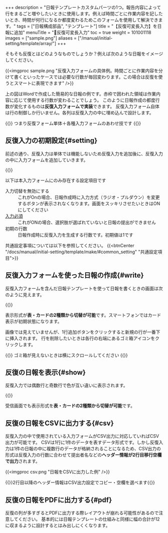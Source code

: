 +++
description = "日報テンプレートカスタムパーツの1つ。報告内容によって行をまるごと増やしたいときに使用します。例えば時間ごとに作業内容を記したいとき、時間が何行になるか都度変わるためこのフォームを使用して解決できます。"
tags = ["日報構成部品", "テンプレート"]
title = "【反復可変長入力】を日報に追加"
menuTitle = "🧩反復可変長入力"
toc = true
weight = 101001118
images = ["sample.png"]
aliases = ["/manual/initial-setting/template/array/"]
+++


そもそも反復とはどのようなものでしょうか？例えば次のような日報をイメージしてください。

{{<imgproc sample.png "反復入力フォームの具体例。時間ごとに作業内容を分けて書くといったケースでは必要な行数が毎回変わります。この場合は反復を使うとスマートに表現できます" />}}

上の図はWordで作成した簡易的な日報の例です。赤枠で囲われた領域は作業内容に応じて使用する行数が変わることでしょう。
このように日報作成の都度行数が変化するものは**反復入力フォームで実装**できます。
反復入力フォーム自体は行の制御しか行いません。各列は反復入力の中に埋め込んで設計します。

{{<alice pos="right" icon="ok">}}
つまり反復フォーム単体＋各種入力フォームのあわせ技です
{{</alice>}}

## 反復入力の初期設定{#setting}

前述の通り、反復入力は単体では機能しないため反復入力を追加後に、反復入力の中に入力フォームを追加していきます。

{{<appscreen filename="template" title="反復入力の設定は反復の中に使用する項目（列）を追加して行きます">}}

以下は本入力フォームにのみ存在する設定項目です

<dl class="basic">
  <dt>入力切替を無効にする</dt>
  <dd>これがOnの場合、日報作成時に入力方式（ラジオ・プルダウン）を変更するボタンが表示されなくなります。画面をスッキリさせたいときはONにしてください</dd>
  <dt><a href="/tips/required/">入力必須</a></dt>
  <dd>これがONの場合、選択肢が選ばれていないと日報の提出ができません</dd>
  <dt>初期の行数</dt>
  <dd>日報作成時に反復入力を生成する行数です。初期値は1です</dd>
</dl>

共通設定事項については以下を参照してください。
{{<btnCenter "/docs/manual/initial-setting/template/make/#common_setting" "共通設定項目">}}

## 反復入力フォームを使った日報の作成{#write}

反復入力フォームを含んだ日報テンプレートを使って日報を書くときの画面は次のように見えます。

{{<appscreen filename="input" title="反復の含まれた報告書の入力画面イメージ。スマートフォンではカード風のレイアウトになります">}}

表示形式が**表・カードの2種類から切替が可能**です。スマートフォンではカード表示が初期状態になります。

画像では見えていませんが、1行追加ボタンをクリックすると新規の行が一番下に挿入されます。
行を削除したいときは各行の右端にあるゴミ箱アイコンをクリックします。

{{<alice pos="right" icon="book">}}
ゴミ箱が見えないときは横にスクロールしてください
{{</alice>}}

## 反復の日報を表示{#show}

反復入力では偶数行と奇数行で色が互い違いに表示されます。

{{<appscreen filename="post" title="反復入力の偶数行は水色の背景で表示されます">}}

受信画面でも表示形式を**表・カードの2種類から切替が可能**です。

## 反復の日報をCSVに出力する{#csv}

反復入力の中で使用されている入力フォームがCSV出力に対応していればCSV出力が可能です。
CSVは1行に1件のデータを表すデータ形式です。しかし反復入力は1件の日報の中に複数行のデータが格納されることになるため、CSV出力の形式は反復入力の行数に合わせて提出者名などの**ヘッダー情報が2行目移行空欄で出力**されます。

{{<imgproc csv.png "日報をCSVに出力した例" />}}

{{<alice pos="right" icon="here">}}2行目以降のヘッダー情報はCSV出力設定でコピー・空欄を選べます{{</alice>}}

## 反復の日報をPDFに出力する{#pdf}

反復の列が多すぎるとPDFに出力する際レイアウトが崩れる可能性があるので注意してください。
基本的には日報テンプレートの仕組みと同様に幅の合計が12に収まるように設計するとはみ出しにくくなります。
